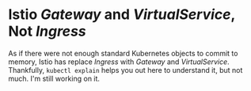 # Istio *Gateway* and *VirtualService*, Not *Ingress*

As if there were not enough standard Kubernetes objects to commit to
memory, Istio has replace *Ingress* with *Gateway* and *VirtualService*.
Thankfully, `kubectl explain` helps you out here to understand it, but
not much. I'm still working on it.

